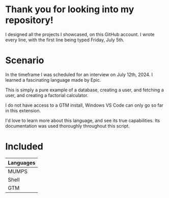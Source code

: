 # Thank you for looking into my repository!
I designed all the projects I showcased, on this GitHub account. I wrote every line, with the first line being typed Friday, July 5th.

# Scenario 

In the timeframe I was scheduled for an interview on July 12th, 2024. I learned a fascinating language made by Epic.

This is simply a pure example of a database, creating a user, and fetching a user, and creating a factorial calculator.

I do not have access to a GTM install, Windows VS Code can only go so far in this extension.

I'd love to learn more about this language, and see its true capabilities. Its documentation was used thoroughly throughout this script.


# Included

| Languages |
|-----------|
| MUMPS     |
| Shell     |
| GTM       |


